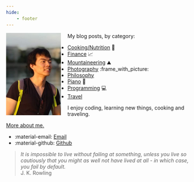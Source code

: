 ```yaml
---
hide:
    - footer
---
```


<img style="max-width: min(30vw, 150px);float:left; margin-right: 18px" src="/static/images/profile.jpg" alt="Profile"/>

My blog posts, by category:

-   [Cooking/Nutrition](tags.md#cooking) :stew:
-   [Finance](tags.md#finance) :chart_with_upwards_trend:
-   [Mountaineering](mountaineering.md) :mountain:
-   [Photography](photography.md) :frame_with_picture:
-   [Philosophy](tags.md#philosophy)
-   [Piano](piano.md) :musical_keyboard:
-   [Programming](tags.md#programming) :computer:
-   [Travel](travel-bucket-list.md)

I enjoy coding, learning new things, cooking and traveling.

[More about me.](about.md)

-   :material-email: [Email](mailto:me@nicholaslyz.com)
-   :material-github: [Github](https://github.com/extrange/)

> _It is impossible to live without failing at something, unless you live so cautiously that you might as well not have lived at all - in which case, you fail by default._ <br/> J. K. Rowling
